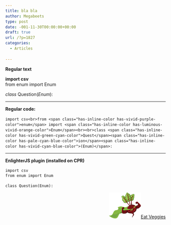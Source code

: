 ```yaml
---
title: bla bla
author: Megabeets
type: post
date: -001-11-30T00:00:00+00:00
draft: true
url: /?p=1827
categories:
  - Articles

---
```

**Regular text**

**<span class="has-inline-color has-vivid-purple-color">import csv</span>**  
<span class="has-inline-color has-pale-cyan-blue-color">from enum</span> import <span class="has-inline-color has-luminous-vivid-orange-color">Enum</span>  
  
_class_ <span class="has-inline-color has-vivid-green-cyan-color">Question</span>(_<span class="has-inline-color has-vivid-red-color">Enum</span>_):

<hr class="wp-block-separator" />

**Regular code:**

`import csv<br>from <span class="has-inline-color has-vivid-purple-color">enum</span> import <span class="has-inline-color has-luminous-vivid-orange-color">Enum</span><br><br>class <span class="has-inline-color has-vivid-green-cyan-color">Quest</span><span class="has-inline-color has-pale-cyan-blue-color">ion</span><span class="has-inline-color has-vivid-cyan-blue-color">(Enum)</span>:`

<hr class="wp-block-separator" />

**EnlighterJS plugin (installed on CPR)**

```
import csv
from enum import Enum

class Question(Enum):
```




<div class="nf-post-footer">
  <p style="text-align: right">
    <a href="https://www.megabeets.net/about.html#vegan"><img src="./megabeets_inline_logo.png" />Eat Veggies</a>
  </p>
</div>